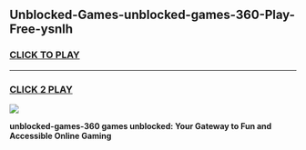 
## Unblocked-Games-unblocked-games-360-Play-Free-ysnlh
<h3>
<a href="https://premium76.site?title=unblocked-games-360&ref=22A">CLICK TO PLAY</a></h3>
<hr>

<h3>
<a href="https://premium76.site?title=unblocked-games-360&ref=22A">CLICK 2 PLAY</a>
  
</h3>

<a href="https://premium76.site?title=unblocked-games-360&ref=22A"><img src="https://clearcache.store/games.png"></a>


**unblocked-games-360 games unblocked: Your Gateway to Fun and Accessible Online Gaming**
